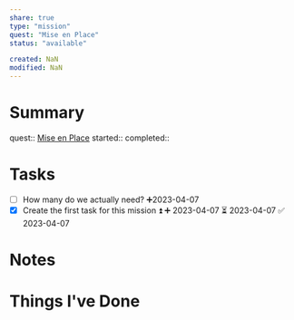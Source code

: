 ```yaml
---
share: true
type: "mission"
quest: "Mise en Place"
status: "available"

created: NaN 
modified: NaN
---
```

 
# Summary
quest:: [Mise en Place](./Mise%20en%20Place.md)
started:: 
completed::
# Tasks
- [ ] How many do we actually need? ➕2023-04-07
- [x] Create the first task for this mission ⏫ ➕ 2023-04-07 ⏳ 2023-04-07 ✅ 2023-04-07

# Notes

# Things I've Done